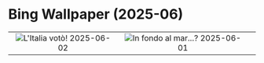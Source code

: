 # Bing Wallpaper (2025-06)

|  |  |  |
|:---:|:---:|:---:|
| ![](https://www.bing.com/th?id=OHR.RepubblicaGiugnoFesta_IT-IT6228684298_400x240.jpg "L'Italia votò!") 2025-06-02 | ![](https://www.bing.com/th?id=OHR.GrandeTerreReef_IT-IT2395565523_400x240.jpg "In fondo al mar...?") 2025-06-01 |  |
